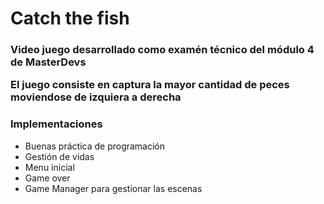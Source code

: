 <h1>Catch the fish</h1>

<h3>
	<p>Video juego desarrollado como examén técnico del módulo 4 de MasterDevs</p>
    <p>El juego consiste en captura la mayor cantidad de peces moviendose de izquiera a derecha</p>
<!-- <a href='https://www.microbykonamic.es/testsgame/webgl/PixelHero2D' target='_blank'>Click aqui para jugar con el prototipo</a> -->
</h3>
<h3>Implementaciones</h3>

<ul>
	<li>Buenas práctica de programación</li>
    <li>Gestión de vidas</li>
    <li>Menu inicial</li>
    <li>Game over</li>
    <li>Game Manager para gestionar las escenas</li>
</ul>